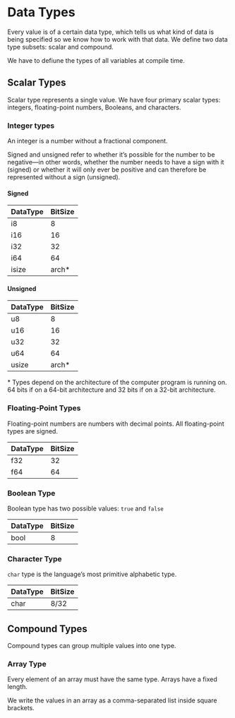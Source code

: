 # Data Types

Every value is of a certain data type, which tells us what kind of data is being specified so we know how to work with that data. We define two data type subsets: scalar and compound.

We have to defiune the types of all variables at compile time.

## Scalar Types

Scalar type represents a single value. We have four primary scalar types: integers, floating-point numbers, Booleans, and characters.

### Integer types

An integer is a number without a fractional component.

Signed and unsigned refer to whether it’s possible for the number to be negative—in other words, whether the number needs to have a sign with it (signed) or whether it will only ever be positive and can therefore be represented without a sign (unsigned).

#### Signed

| DataType | BitSize |
| -------- | ------- |
| i8       | 8       |
| i16      | 16      |
| i32      | 32      |
| i64      | 64      |
| isize    | arch\*  |

#### Unsigned

| DataType | BitSize |
| -------- | ------- |
| u8       | 8       |
| u16      | 16      |
| u32      | 32      |
| u64      | 64      |
| usize    | arch\*  |

\* Types depend on the architecture of the computer program is running on. 64 bits if on a 64-bit architecture and 32 bits if on a 32-bit architecture.

### Floating-Point Types

Floating-point numbers are numbers with decimal points. All floating-point types are signed.

| DataType | BitSize |
| -------- | ------- |
| f32      | 32      |
| f64      | 64      |

### Boolean Type

Boolean type has two possible values: `true` and `false`

| DataType | BitSize |
| -------- | ------- |
| bool     | 8       |

### Character Type

`char` type is the language’s most primitive alphabetic type.

| DataType | BitSize |
| -------- | ------- |
| char     | 8/32    |

## Compound Types

Compound types can group multiple values into one type.

### Array Type

Every element of an array must have the same type. Arrays have a fixed length.

We write the values in an array as a comma-separated list inside square brackets.
